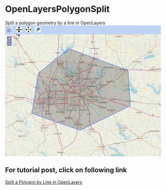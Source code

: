 # OpenLayersPolygonSplit
Split a polygon geometry by a line in OpenLayers
![Polygon Split](PolygonSplit.gif)
## For tutorial post, click on following link<br/>
[Split a Polygon by Line in OpenLayers](https://medium.com/random-gis-talks/split-a-polygon-by-line-in-openlayers-95a9cc834a16 "")
